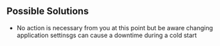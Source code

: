 ## Possible Solutions
* No action is necessary from you at this point but be aware changing application settinsgs  can cause a downtime during a cold start

